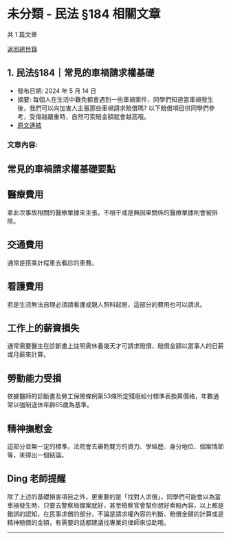 # 未分類 - 民法 §184 相關文章

共 1 篇文章

[返回總目錄](00_總目錄.md)

## 1. 民法§184｜常見的車禍請求權基礎

- 發布日期: 2024 年 5 月 14 日
- 摘要: 每個人在生活中難免都會遇到一些車禍案件，同學們知道當車禍發生後，我們可以向加害人主張那些車禍請求賠償嗎? 以下賠償項目供同學們參考，受傷越嚴重時，自然可索賠金額就會越高哦。
- [原文連結](https://www.jasper-realestate.com/%e6%b0%91%e6%b3%95184%e5%b8%b8%e8%a6%8b%e7%9a%84%e8%bb%8a%e7%a6%8d_%e8%ab%8b%e6%b1%82%e6%ac%8a_%e5%9f%ba%e7%a4%8e/)

### 文章內容:

## 常見的車禍請求權基礎要點

## 醫療費用

拿此次事故相關的醫療單據來主張，不相干或是無因果關係的醫療單據則會被排除。

## 交通費用

通常是搭乘計程車去看診的車費。

## 看護費用

若是生活無法自理必須請看護或親人照料起居，這部分的費用也可以請求。

## 工作上的薪資損失

通常需要醫生在診斷書上註明需休養幾天才可請求賠償，賠償金額以當事人的日薪或月薪來計算。

## 勞動能力受損

依據醫師的診斷書及勞工保險條例第53條所定殘廢給付標準表換算價格，年數通常以強制退休年齡65歲為基準。

## 精神撫慰金

這部分並無一定的標準，法院會去審酌雙方的資力、學經歷、身分地位、個案情節等，來得出一個結論。

## Ding 老師提醒

除了上述的基礎損害項目之外，更重要的是「找對人求償」，同學們可能會以為當車禍發生時，只要去警察局備案就好，甚至檢察官會幫你想好索賠內容，以上都是錯誤的認知，在民事求償的部分，不論是請求權內容的判斷、賠償金額的計算或是精神賠償的金額，有需要的話都建議找專業的律師來協助哦。

---

